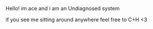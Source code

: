 Hello! im ace and i am an Undiagnosed system

if you see me sitting around anywhere feel free to C+H <3
